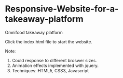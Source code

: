 # Responsive-Website-for-a-takeaway-platform
Omnifood takeaway platform

Click the index.html file to start the website.

Note:
1. Could response to different broswer sizes.
2. Animation effects implemented with jquery.
3. Techniques: HTML5, CSS3, Javascript
